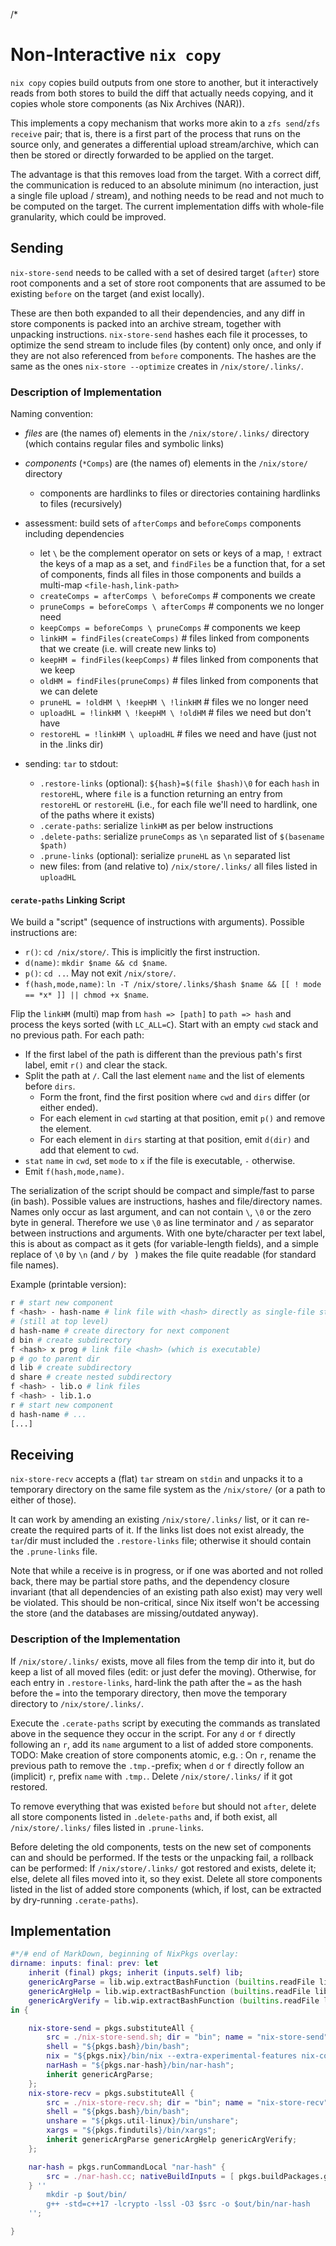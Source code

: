 /*

# Non-Interactive `nix copy`

`nix copy` copies build outputs from one store to another, but it interactively reads from both stores to build the diff that actually needs copying, and it copies whole store components (as Nix Archives (NAR)).

This implements a copy mechanism that works more akin to a `zfs send`/`zfs receive` pair; that is, there is a first part of the process that runs on the source only, and generates a differential upload stream/archive, which can then be stored or directly forwarded to be applied on the target.

The advantage is that this removes load from the target. With a correct diff, the communication is reduced to an absolute minimum (no interaction, just a single file upload / stream), and nothing needs to be read and not much to be computed on the target.
The current implementation diffs with whole-file granularity, which could be improved.


## Sending

`nix-store-send` needs to be called with a set of desired target (`after`) store root components and a set of store root components that are assumed to be existing `before` on the target (and exist locally).

These are then both expanded to all their dependencies, and any diff in store components is packed into an archive stream, together with unpacking instructions.
`nix-store-send` hashes each file it processes, to optimize the send stream to include files (by content) only once, and only if they are not also referenced from `before` components.
The hashes are the same as the ones `nix-store --optimize` creates in `/nix/store/.links/`.


### Description of Implementation

Naming convention:
* *files* are (the names of) elements in the `/nix/store/.links/` directory (which contains regular files and symbolic links)
* *components* (`*Comps`) are (the names of) elements in the `/nix/store/` directory
    * components are hardlinks to files or directories containing hardlinks to files (recursively)

* assessment: build sets of `afterComps` and `beforeComps` components including dependencies
    * let `\` be the complement operator on sets or keys of a map, `!` extract the keys of a map as a set, and `findFiles` be a function that, for a set of components, finds all files in those components and builds a multi-map `<file-hash,link-path>`
    * `createComps = afterComps \ beforeComps` # components we create
    * `pruneComps = beforeComps \ afterComps` # components we no longer need
    * `keepComps = beforeComps \ pruneComps` # components we keep
    * `linkHM = findFiles(createComps)` # files linked from components that we create (i.e. will create new links to)
    * `keepHM = findFiles(keepComps)` # files linked from components that we keep
    * `oldHM = findFiles(pruneComps)` # files linked from components that we can delete
    * `pruneHL = !oldHM \ !keepHM \ !linkHM` # files we no longer need
    * `uploadHL = !linkHM \ !keepHM \ !oldHM` # files we need but don't have
    * `restoreHL = !linkHM \ uploadHL` # files we need and have (just not in the .links dir)
* sending: `tar` to stdout:
    * `.restore-links` (optional): `${hash}=$(file $hash)\0` for each `hash` in `restoreHL`, where `file` is a function returning an entry from `restoreHL` or `restoreHL` (i.e., for each file we'll need to hardlink, one of the paths where it exists)
    * `.cerate-paths`: serialize `linkHM` as per below instructions
    * `.delete-paths`: serialize `pruneComps` as `\n` separated list of `$(basename $path)`
    * `.prune-links` (optional): serialize `pruneHL` as `\n` separated list
    * new files: from (and relative to) `/nix/store/.links/` all files listed in `uploadHL`


#### `cerate-paths` Linking Script

We build a "script" (sequence of instructions with arguments).
Possible instructions are:
* `r()`: `cd /nix/store/`. This is implicitly the first instruction.
* `d(name)`: `mkdir $name && cd $name`.
* `p()`: `cd ..`. May not exit `/nix/store/`.
* `f(hash,mode,name)`: `ln -T /nix/store/.links/$hash $name && [[ ! mode == *x* ]] || chmod +x $name`.

Flip the `linkHM` (multi) map from `hash => [path]` to `path => hash` and process the keys sorted (with `LC_ALL=C`).
Start with an empty `cwd` stack and no previous path. For each path:
* If the first label of the path is different than the previous path's first label, emit `r()` and clear the stack.
* Split the path at `/`. Call the last element `name` and the list of elements before `dirs`.
    * Form the front, find the first position where `cwd` and `dirs` differ (or either ended).
    * For each element in `cwd` starting at that position, emit `p()` and remove the element.
    * For each element in `dirs` starting at that position, emit `d(dir)` and add that element to `cwd`.
* `stat` `name` in `cwd`, set `mode` to `x` if the file is executable, `-` otherwise.
* Emit `f(hash,mode,name)`.

The serialization of the script should be compact and simple/fast to parse (in bash). Possible values are instructions, hashes and file/directory names. Names only occur as last argument, and can not contain `\`, `\0` or the zero byte in general.
Therefore we use `\0` as line terminator and `/` as separator between instructions and arguments.
With one byte/character per text label, this is about as compact as it gets (for variable-length fields), and a simple replace of `\0` by `\n` (and `/` by ` `) makes the file quite readable (for standard file names).

Example (printable version):
```bash
r # start new component
f <hash> - hash-name # link file with <hash> directly as single-file store component
# (still at top level)
d hash-name # create directory for next component
d bin # create subdirectory
f <hash> x prog # link file <hash> (which is executable)
p # go to parent dir
d lib # create subdirectory
d share # create nested subdirectory
f <hash> - lib.o # link files
f <hash> - lib.1.o
r # start new component
d hash-name # ...
[...]
```


## Receiving

`nix-store-recv` accepts a (flat) `tar` stream on `stdin` and unpacks it to a temporary directory on the same file system as the `/nix/store/` (or a path to either of those).

It can work by amending an existing `/nix/store/.links/` list, or it can re-create the required parts of it.
If the links list does not exist already, the `tar`/dir must included the `.restore-links` file; otherwise it should contain the `.prune-links` file.

Note that while a receive is in progress, or if one was aborted and not rolled back, there may be partial store paths, and the dependency closure invariant (that all dependencies of an existing path also exist) may very well be violated. This should be non-critical, since Nix itself won't be accessing the store (and the databases are missing/outdated anyway).


### Description of the Implementation

If `/nix/store/.links/` exists, move all files from the temp dir into it, but do keep a list of all moved files (edit: or just defer the moving).
Otherwise, for each entry in `.restore-links`, hard-link the path after the `=` as the hash before the `=` into the temporary directory, then move the temporary directory to `/nix/store/.links/`.

Execute the `.cerate-paths` script by executing the commands as translated above in the sequence they occur in the script. For any `d` or `f` directly following an `r`, add its `name` argument to a list of added store components.
TODO: Make creation of store components atomic, e.g. : On `r`, rename the previous path to remove the `.tmp.`-prefix; when `d` or `f` directly follow an (implicit) `r`, prefix `name` with `.tmp.`.
Delete `/nix/store/.links/` if it got restored.

To remove everything that was existed `before` but should not `after`, delete all store components listed in `.delete-paths` and, if both exist, all `/nix/store/.links/` files listed in `.prune-links`.

Before deleting the old components, tests on the new set of components can and should be performed. If the tests or the unpacking fail, a rollback can be performed:
If `/nix/store/.links/` got restored and exists, delete it; else, delete all files moved into it, so they exist.
Delete all store components listed in the list of added store components (which, if lost, can be extracted by dry-running `.cerate-paths`).


## Implementation

```nix
#*/# end of MarkDown, beginning of NixPkgs overlay:
dirname: inputs: final: prev: let
    inherit (final) pkgs; inherit (inputs.self) lib;
    genericArgParse = lib.wip.extractBashFunction (builtins.readFile lib.wip.setup-scripts.utils) "generic-arg-parse";
    genericArgHelp = lib.wip.extractBashFunction (builtins.readFile lib.wip.setup-scripts.utils) "generic-arg-help";
    genericArgVerify = lib.wip.extractBashFunction (builtins.readFile lib.wip.setup-scripts.utils) "generic-arg-verify";
in {

    nix-store-send = pkgs.substituteAll {
        src = ./nix-store-send.sh; dir = "bin"; name = "nix-store-send"; isExecutable = true;
        shell = "${pkgs.bash}/bin/bash";
        nix = "${pkgs.nix}/bin/nix --extra-experimental-features nix-command";
        narHash = "${pkgs.nar-hash}/bin/nar-hash";
        inherit genericArgParse;
    };
    nix-store-recv = pkgs.substituteAll {
        src = ./nix-store-recv.sh; dir = "bin"; name = "nix-store-recv"; isExecutable = true;
        shell = "${pkgs.bash}/bin/bash";
        unshare = "${pkgs.util-linux}/bin/unshare";
        xargs = "${pkgs.findutils}/bin/xargs";
        inherit genericArgParse genericArgHelp genericArgVerify;
    };

    nar-hash = pkgs.runCommandLocal "nar-hash" {
        src = ./nar-hash.cc; nativeBuildInputs = [ pkgs.buildPackages.gcc pkgs.buildPackages.openssl ];
    } ''
        mkdir -p $out/bin/
        g++ -std=c++17 -lcrypto -lssl -O3 $src -o $out/bin/nar-hash
    '';

}

